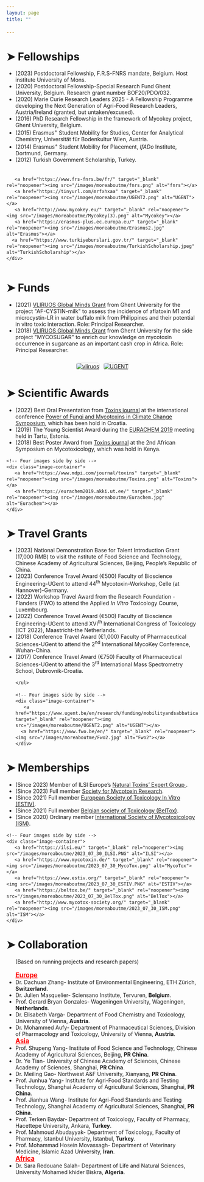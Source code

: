 ```yaml
---
layout: page
title: ""

---
```


<!-- Fellowships -->
<div class="collapsible">
  <h1 class="collapsible-title">&#10148; Fellowships</h1>
  <div class="collapsible-content">
    <ul>
      <li>(2023) Postdoctoral Fellowship, F.R.S-FNRS mandate, Belgium. Host institute University of Mons.</li>
      <li>(2020) Postdoctoral Fellowship-Special Research Fund Ghent University, Belgium. Research grant number BOF20/PDO/032.</li>
      <li>(2020) Marie Curie Research Leaders 2025 - A Fellowship Programme developing the Next Generation of Agri-Food Research Leaders, Austria/Ireland (granted, but untaken/excused).</li>
      <li>(2016) PhD Research Fellowship in the framework of Mycokey project, Ghent University, Belgium.</li> 
      <li>(2015) Erasmus<sup>+</sup> Student Mobility for Studies, Center for Analytical Chemistry, Universität für Bodenkultur Wien, Austria.</li>
      <li>(2014) Erasmus<sup>+</sup> Student Mobility for Placement, <em>IfADo</em> Institute, Dortmund, Germany.</li>
      <li>(2012) Turkish Government Scholarship, Turkey.</li>
    </ul>
    <!-- Four images side by side -->
    <div class="image-container">
       
       <a href="https://www.frs-fnrs.be/fr/" target="_blank" rel="noopener"><img src="/images/moreaboutme/fnrs.png" alt="fnrs"></a>
       <a href="https://tinyurl.com/mrfxhxaa" target="_blank" rel="noopener"><img src="/images/moreaboutme/UGENT2.png" alt="UGENT"></a>
       <a href="http://www.mycokey.eu/" target="_blank" rel="noopener"><img src="/images/moreaboutme/Mycokey(3).png" alt="Mycokey"></a>
       <a href="https://erasmus-plus.ec.europa.eu/" target="_blank" rel="noopener"><img src="/images/moreaboutme/Erasmus2.jpg" alt="Erasmus"></a>
      <a href="https://www.turkiyeburslari.gov.tr/" target="_blank" rel="noopener"><img src="/images/moreaboutme/TurkishScholarship.jpeg" alt="TurkishScholarship"></a>
    </div>  
  </div>
 </div>

<!-- CSS for image container -->
<style>
  .image-container {
    display: flex;
    justify-content: center;
    align-items: center;
    margin-top: 20px;
  }
  
  .image-container img {
    width: 150px;
    height: 75px;
    margin: 5px;
    border: 1px solid #ddd;
    border-radius: 5px;
  }
</style>
 
<!-- Funds -->
<div class="collapsible">
  <h1 class="collapsible-title">&#10148; Funds</h1>
  <div class="collapsible-content">
    <ul>
      <li>(2021) <a href="https://www.ugent.be/en/research/funding/devcoop/globalmindsfund.htm" target="_blank" rel="noopener">VLIRUOS Global Minds Grant</a> from Ghent University for the project "AF-CYSTIN-milk" to assess the incidence of aflatoxin M1 and microcystin-LR in water buffalo milk from Philippines and their potential in vitro toxic interaction. Role: Principal Researcher.</li>
      <li>(2018) <a href="https://www.ugent.be/en/research/funding/devcoop/globalmindsfund.htm" target="_blank" rel="noopener">VLIRUOS Global Minds Grant</a> from Ghent University for the side project "MYCOSUGAR" to enrich our knowledge on mycotoxin occurrence in sugarcane as an important cash crop in Africa. Role: Principal Researcher.</li>
    </ul>
      <!-- Four images side by side -->
    <div class="image-container">
       <a href="https://www.vliruos.be/en/home/1" target="_blank" rel="noopener"><img src="/images/moreaboutme/vliruos.jpg" alt="vliruos"></a>
       <a href="https://www.ugent.be/en/research/funding/devcoop/globalmindsfund.htm" target="_blank" rel="noopener"><img src="/images/moreaboutme/UGENT2.png" alt="UGENT"></a>
    </div>  
  </div>
</div>

<!-- CSS for image container -->
<style>
  .image-container {
    display: flex;
    justify-content: center;
    align-items: center;
    margin-top: 20px;
  }
  
  .image-container img {
    width: 150px;
    height: 75px;
    margin: 5px;
    border: 1px solid #ddd;
    border-radius: 5px;
  }
</style> 
    

<!-- Scientific Awards -->
<div class="collapsible">
  <h1 class="collapsible-title">&#10148; Scientific Awards</h1>
  <div class="collapsible-content">
    <ul>
      <li>(2022) Best Oral Presentation from <a href="https://www.mdpi.com/journal/toxins" target="_blank" rel="noopener">Toxins journal</a> at the international conference <a href="http://pofmy.imi.hr/" target="_blank" rel="noopener">Power of Fungi and Mycotoxins in Climate Change Symposium</a>, which has been hold in Croatia.</li>
      <li>(2019) The Young Scientist Award during the <a href="https://eurachem2019.akki.ut.ee/" target="_blank" rel="noopener">EURACHEM 2019</a> meeting held in Tartu, Estonia.</li>
      <li>(2018) Best Poster Award from <a href="https://www.mdpi.com/journal/toxins" target="_blank" rel="noopener">Toxins journal</a> at the 2nd African Symposium on Mycotoxicology, which was hold in Kenya.</li>
    </ul>
    
    
    <!-- Four images side by side -->
    <div class="image-container">
       <a href="https://www.mdpi.com/journal/toxins" target="_blank" rel="noopener"><img src="/images/moreaboutme/Toxins.png" alt="Toxins"></a>
       <a href="https://eurachem2019.akki.ut.ee/" target="_blank" rel="noopener"><img src="/images/moreaboutme/Eurachem.jpg" alt="Eurachem"></a>
    </div>  
  </div>
</div>

<!-- CSS for image container -->
<style>
  .image-container {
    display: flex;
    justify-content: center;
    align-items: center;
    margin-top: 20px;
  }
  
  .image-container img {
    width: 175px;
    height: 75px;
    margin: 5px;
    border: 1px solid #ddd;
    border-radius: 5px;
  }
</style>
  
 <!-- Travel Grants -->
<div class="collapsible">
  <h1 class="collapsible-title">&#10148; Travel Grants</h1>
  <div class="collapsible-content">
    <ul>
      <li>(2023) National Demonstration Base for Talent Introduction Grant (17,000 RMB) to visit the nstitute of Food Science and Technology, Chinese Academy of Agricultural Sciences, Beijing,                      People’s Republic of China.</li>
      <li>(2023) Conference Travel Award (€500) Faculty of Bioscience Engineering-UGent to attend 44<sup>th</sup> Mycotoxin-Workshop, Celle (at Hannover)-Germany.</li>
      <li>(2022) Workshop Travel Award from the Research Foundation - Flanders (FWO) to attend the Applied <em>In Vitro</em> Toxicology Course, Luxembourg.</li>
      <li>(2022) Conference Travel Award (€500) Faculty of Bioscience Engineering-UGent to attend XVI<sup>th</sup> International Congress of Toxicology (ICT 2022), Maastricht-the Netherlands.</li>
      <li>(2018) Conference Travel Award (€1,000) Faculty of Pharmaceutical Sciences-UGent to attend the 2<sup>nd</sup> International MycoKey Conference, Wuhan-China.</li>
      <li>(2017) Conference Travel Award (€750) Faculty of Pharmaceutical Sciences-UGent to attend the 3<sup>rd</sup> International Mass Spectrometry School, Dubrovnik-Croatia.</li>
      
    </ul>
    
    <!-- Four images side by side -->
    <div class="image-container">
       <a href="https://www.ugent.be/en/research/funding/mobilityandsabbaticalfund.htm" target="_blank" rel="noopener"><img src="/images/moreaboutme/UGENT2.png" alt="UGENT"></a>
      <a href="https://www.fwo.be/en/" target="_blank" rel="noopener"><img src="/images/moreaboutme/Fwo2.jpg" alt="Fwo2"></a>
    </div>  
  </div>
</div>

<!-- CSS for image container -->
<style>
  .image-container {
    display: flex;
    justify-content: center;
    align-items: center;
    margin-top: 20px;
  }
  
  .image-container img {
    width: 175px;
    height: 75px;
    margin: 5px;
    border: 1px solid #ddd;
    border-radius: 5px;
  }
</style>

<!-- Memberships -->
<div class="collapsible">
  <h1 class="collapsible-title">&#10148; Memberships</h1>
  <div class="collapsible-content">
    <ul>
      <li>(Since 2023) Member of ILSI Europe’s <a href="https://ilsi.eu/" target="_blank" rel="noopener">Natural Toxins’ Expert Group </a>.</li>
      <li>(Since 2023) Full member <a href="https://www.mycotoxin.de/" target="_blank" rel="noopener">Society for Mycotoxin Research</a>.</li>
      <li>(Since 2021) Full member <a href="https://www.estiv.org/" target="_blank" rel="noopener">European Society of Toxicology In Vitro (ESTIV)</a>.</li>
      <li>(Since 2021) Full member <a href="https://beltox.be/" target="_blank" rel="noopener">Belgian society of Toxicology (BelTox)</a>.</li>
      <li>(Since 2020) Ordinary member <a href="http://www.mycotox-society.org/" target="_blank" rel="noopener">International Society of Mycotoxicology (ISM)</a>.</li>
    </ul>
    
    
    <!-- Four images side by side -->
    <div class="image-container">
       <a href="https://ilsi.eu/" target="_blank" rel="noopener"><img src="/images/moreaboutme/2023_07_30_ILSI.PNG" alt="ILSI"></a>
       <a href="https://www.mycotoxin.de/" target="_blank" rel="noopener"><img src="/images/moreaboutme/2023_07_30_MycoTox.png" alt="MycoTox"></a>
       <a href="https://www.estiv.org/" target="_blank" rel="noopener"><img src="/images/moreaboutme/2023_07_30_ESTIV.PNG" alt="ESTIV"></a>
       <a href="https://beltox.be/" target="_blank" rel="noopener"><img src="/images/moreaboutme/2023_07_30_BelTox.png" alt="BelTox"></a>
       <a href="http://www.mycotox-society.org/" target="_blank" rel="noopener"><img src="/images/moreaboutme/2023_07_30_ISM.png" alt="ISM"></a>
    </div>  
  </div>
</div>

<!-- CSS for image container -->
<style>
  .image-container {
    display: flex;
    justify-content: center;
    align-items: center;
    margin-top: 20px;
  }
  
  .image-container img {
    width: 175px;
    height: 75px;
    margin: 5px;
    border: 1px solid #ddd;
    border-radius: 5px;
  }
</style>
  

<!-- Collaboration -->
<div class="collapsible">
  <h1 class="collapsible-title">&#10148; Collaboration</h1>
  <div class="collapsible-content">
    <ul>
      (Based on running projects and research papers)
      <br>
      <br>
      <strong><span style="font-size: larger; text-decoration: underline; color: red;">Europe</span></strong>
      <li>Dr. Dachuan Zhang-  Institute of Environmental Engineering, ETH Zürich, <strong>Switzerland</strong>.</li>
      <li>Dr. Julien Masquelier- Sciensano Institute, Tervuren, <strong>Belgium</strong>.</li>
      <li>Prof. Gerard Bryan Gonzales- Wageningen University, Wageningen, <strong>Netherlands</strong>.</li>
      <li>Dr. Elisabeth Varga- Department of Food Chemistry and Toxicology, University of Vienna, <strong>Austria</strong>.</li>
      <li>Dr. Mohammed Aufy- Department of Pharmaceutical Sciences, Division of Pharmacology and Toxicology, University of Vienna, <strong>Austria</strong>.</li>
      <strong><span style="font-size: larger; text-decoration: underline; color: red;">Asia</span></strong>
      <li>Prof. Shupeng Yang- Institute of Food Science and Technology, Chinese Academy of Agricultural Sciences, Beijing, <strong>PR China</strong>.</li>
      <li>Dr. Ye Tian- University of Chinese Academy of Sciences, Chinese Academy of Sciences, Shanghai, <strong>PR China</strong>.</li>
      <li>Dr. Meiling Gao- Northwest A&F University, Xianyang, <strong>PR China</strong>.</li>
      <li>Prof. Junhua Yang- Institute for Agri-Food Standards and Testing Technology, Shanghai Academy of Agricultural Sciences, Shanghai, <strong>PR China</strong>.</li>
      <li>Prof. Jianhua Wang- Institute for Agri-Food Standards and Testing Technology, Shanghai Academy of Agricultural Sciences, Shanghai, <strong>PR China</strong>.</li>
      <li>Prof. Terken Baydar- Department of Toxicology, Faculty of Pharmacy, Hacettepe University, Ankara, <strong>Turkey</strong>.</li>
      <li>Prof. Mahmoud Abudayyak- Department of Toxicology, Faculty of Pharmacy, Istanbul University, Istanbul, <strong>Turkey</strong>.</li>
      <li>Prof. Mohammad Hosein Movassagh- Department of Veterinary Medicine, Islamic Azad University, <strong>Iran</strong>.</li>
      <strong><span style="font-size: larger; text-decoration: underline; color: red;">Africa</span></strong>
      <li>Dr. Sara Redouane Salah- Department of Life and Natural Sciences, University Mohamed khider Biskra, <strong>Algeria</strong>.</li>
    </ul>

<!-- AddToAny BEGIN -->
<div class="a2a_kit a2a_kit_size_32 a2a_default_style">
    <a class="a2a_dd" href="https://www.addtoany.com/share"></a>
    <a class="a2a_button_facebook"></a>
    <a class="a2a_button_linkedin"></a>
    <a class="a2a_button_x"></a>
    <a class="a2a_button_microsoft_teams"></a>
    <a class="a2a_button_whatsapp"></a>
    <a class="a2a_button_pinterest"></a>
    <a class="a2a_button_email"></a>
</div>
<script>
    var a2a_config = a2a_config || {};
    a2a_config.num_services = 12;
</script>
<script async src="https://static.addtoany.com/menu/page.js"></script>
<!-- AddToAny END -->
